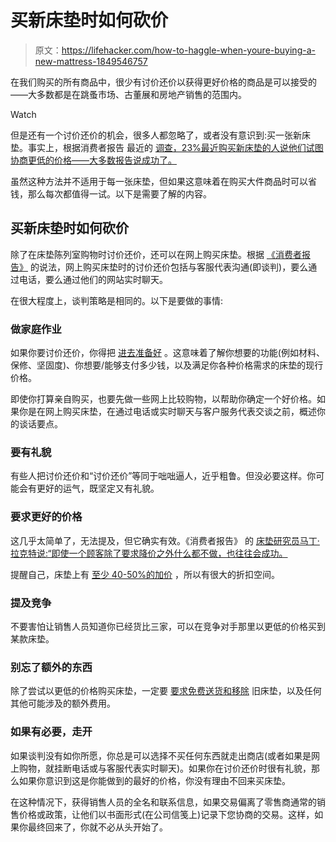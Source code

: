 # 买新床垫时如何砍价

> 原文：<https://lifehacker.com/how-to-haggle-when-youre-buying-a-new-mattress-1849546757>

在我们购买的所有商品中，很少有讨价还价以获得更好价格的商品是可以接受的——大多数都是在跳蚤市场、古董展和房地产销售的范围内。

Watch

但是还有一个讨价还价的机会，很多人都忽略了，或者没有意识到:买一张新床垫。事实上，根据消费者报告 最近的 [调查，23%最近购买新床垫的人说他们试图协商更低的价格——大多数报告说成功了。](https://www.consumerreports.org/home-garden/mattresses/haggling-for-a-mattress-could-help-you-save-a2352446856/)

虽然这种方法并不适用于每一张床垫，但如果这意味着在购买大件商品时可以省钱，那么每次都值得一试。以下是需要了解的内容。

## 买新床垫时如何砍价

除了在床垫陈列室购物时讨价还价，还可以在网上购买床垫。根据 [《消费者报告》](https://www.consumerreports.org/mattresses/how-to-score-a-mattress-deal-online-a8109787078/) 的说法，网上购买床垫时的讨价还价包括与客服代表沟通(即谈判)，要么通过电话，要么通过他们的网站实时聊天。

在很大程度上，谈判策略是相同的。以下是要做的事情:

### 做家庭作业

如果你要讨价还价，你得把 [进去准备好](https://www.consumerreports.org/home-garden/mattresses/haggling-for-a-mattress-could-help-you-save-a2352446856/) 。这意味着了解你想要的功能(例如材料、保修、坚固度)、你想要/能够支付多少钱，以及满足你各种价格需求的床垫的现行价格。

即使你打算亲自购买，也要先做一些网上比较购物，以帮助你确定一个好价格。如果你是在网上购买床垫，在通过电话或实时聊天与客户服务代表交谈之前，概述你的谈话要点。

### 要有礼貌

有些人把讨价还价和“讨价还价”等同于咄咄逼人，近乎粗鲁。但没必要这样。你可能会有更好的运气，既坚定又有礼貌。

### 要求更好的价格

这几乎太简单了，无法提及，但它确实有效。《消费者报告》 的 [床垫研究员马丁·拉克特说:“即使一个顾客除了要求降价之外什么都不做，也往往会成功。](https://www.consumerreports.org/home-garden/mattresses/haggling-for-a-mattress-could-help-you-save-a2352446856/)

提醒自己，床垫上有 [至少 40-50%的加价](https://www.psychologytoday.com/us/blog/the-science-behind-behavior/201509/why-are-there-so-many-mattress-stores-in-america) ，所以有很大的折扣空间。

### 提及竞争

不要害怕让销售人员知道你已经货比三家，可以在竞争对手那里以更低的价格买到某款床垫。

### 别忘了额外的东西

除了尝试以更低的价格购买床垫，一定要 [要求免费送货和移除](https://www.huffpost.com/entry/mattress-shopping-tips-haggling_n_56140bfce4b022a4ce5fb38a) 旧床垫，以及任何其他可能涉及的额外费用。

### 如果有必要，走开

如果谈判没有如你所愿，你总是可以选择不买任何东西就走出商店(或者如果是网上购物，就挂断电话或与客服代表实时聊天)。如果你在讨价还价时很有礼貌，那么如果你意识到这是你能做到的最好的价格，你没有理由不回来买床垫。

在这种情况下，获得销售人员的全名和联系信息，如果交易偏离了零售商通常的销售价格或政策，让他们以书面形式(在公司信笺上)记录下您协商的交易。这样，如果你最终回来了，你就不必从头开始了。
